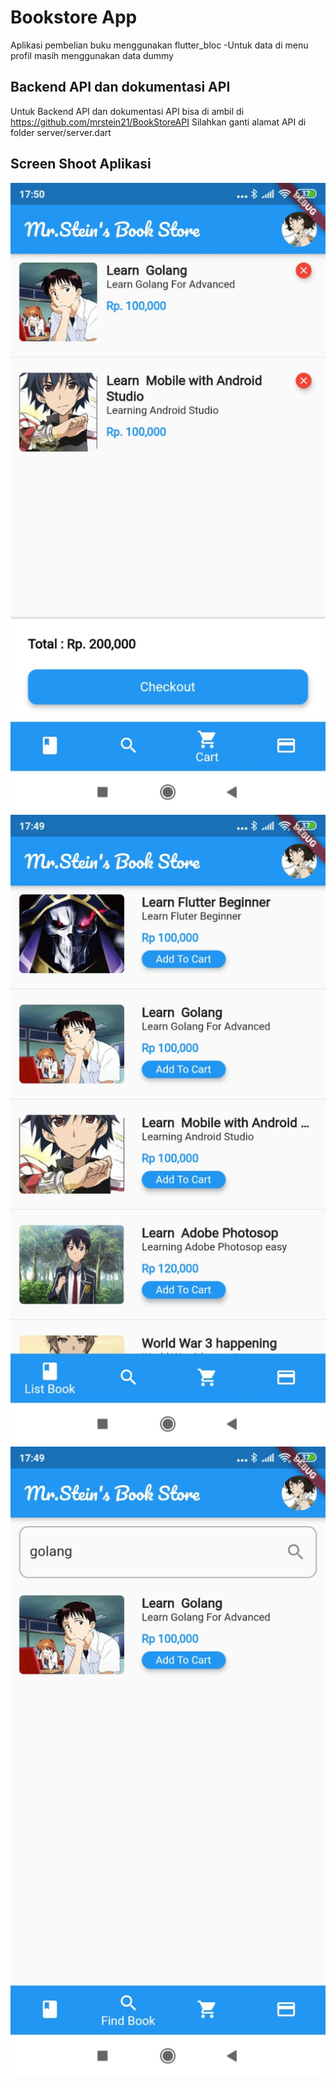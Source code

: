 # Bookstore App

Aplikasi pembelian buku menggunakan flutter_bloc
-Untuk data di menu profil masih menggunakan data dummy

## Backend API dan dokumentasi API

Untuk Backend API dan dokumentasi API bisa di ambil di https://github.com/mrstein21/BookStoreAPI
Silahkan ganti alamat API di folder server/server.dart



## Screen Shoot Aplikasi
 ![](images/ss1.jpeg)   
 ![](images/ss2.jpeg)   
 ![](images/ss3.jpeg)   






